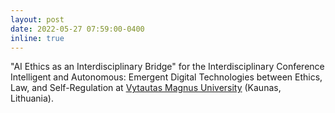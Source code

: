 ```yaml
---
layout: post
date: 2022-05-27 07:59:00-0400
inline: true
---
```


"AI Ethics as an Interdisciplinary Bridge" for the Interdisciplinary Conference Intelligent and Autonomous: Emergent Digital Technologies between Ethics, Law, and Self-Regulation at [Vytautas Magnus University](https://www.vdu.lt/en/) (Kaunas, Lithuania).